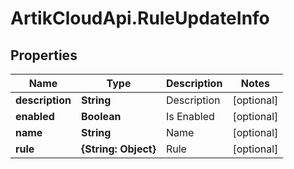 # ArtikCloudApi.RuleUpdateInfo

## Properties
Name | Type | Description | Notes
------------ | ------------- | ------------- | -------------
**description** | **String** | Description | [optional] 
**enabled** | **Boolean** | Is Enabled | [optional] 
**name** | **String** | Name | [optional] 
**rule** | **{String: Object}** | Rule | [optional] 


